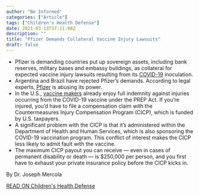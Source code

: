 ```yaml
---
author: "Be Informed"
categories: ["Article"]
tags: ["Children's Health Defense"]
date: 2021-03-13T37:11:08Z
description: ""
title: "Pfizer Demands Collateral Vaccine Injury Lawsuits"
draft: false
---
```


- Pfizer is demanding countries put up sovereign  assets, including bank reserves, military bases and embassy buildings,  as collateral for expected vaccine injury lawsuits resulting from its [COVID-19](https://childrenshealthdefense.org/defender_category/covid/) inoculation.
- Argentina and Brazil have rejected Pfizer’s demands. According to legal experts, [Pfizer](https://childrenshealthdefense.org/defender/johns-hopkins-scientist-medical-certainty-pfizer-vaccine-caused-death-florida-doctor/) is abusing its power.
- In the U.S., [vaccine makers](https://childrenshealthdefense.org/defender_category/big-pharma/) already enjoy full indemnity against injuries occurring from the  COVID-19 vaccine under the PREP Act. If you’re injured, you’d have to  file a compensation claim with the Countermeasures Injury Compensation  Program (CICP), which is funded by U.S. taxpayers.
- A significant problem with the CICP is that it’s  administered within the Department of Health and Human Services, which  is also sponsoring the COVID-19 vaccination program. This conflict of  interest makes the CICP less likely to admit fault with the vaccine.
- The maximum CICP payout you can receive — even in  cases of permanent disability or death — is $250,000 per person, and you first have to exhaust your private insurance policy before the CICP  kicks in.

 By Dr. Joseph Mercola  

[READ ON Children's Health Defense](https://childrenshealthdefense.org/defender/pfizer-demands-collateral-vaccine-injury-lawsuits)